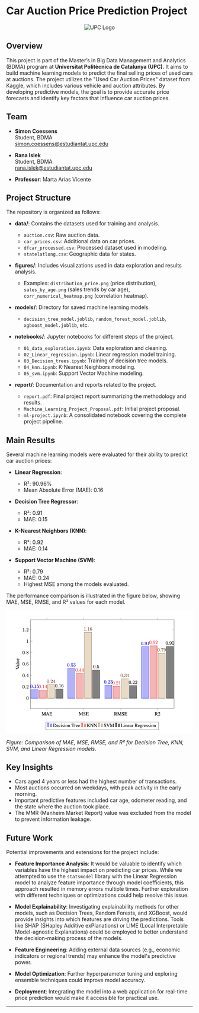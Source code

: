 # Car Auction Price Prediction Project

<div align="center">
    <img src="https://d3m.upc.edu/en/logosfooter-en/upc/@@images/image" alt="UPC Logo" width="300"/>
</div>

## Overview

This project is part of the Master’s in Big Data Management and Analytics (BDMA) program at **Universitat Politècnica de Catalunya (UPC)**. It aims to build machine learning models to predict the final selling prices of used cars at auctions. The project utilizes the "Used Car Auction Prices" dataset from Kaggle, which includes various vehicle and auction attributes. By developing predictive models, the goal is to provide accurate price forecasts and identify key factors that influence car auction prices.

## Team

- **Simon Coessens**  
  Student, BDMA  
  [simon.coessens@estudiantat.upc.edu](mailto:simon.coessens@estudiantat.upc.edu)

- **Rana Islek**  
  Student, BDMA  
  [rana.islek@estudiantat.upc.edu](mailto:rana.islek@estudiantat.upc.edu)

- **Professor**: Marta Arias Vicente

## Project Structure

The repository is organized as follows:

- **data/**: Contains the datasets used for training and analysis.

  - `auction.csv`: Raw auction data.
  - `car_prices.csv`: Additional data on car prices.
  - `dfcar_processed.csv`: Processed dataset used in modeling.
  - `statelatlong.csv`: Geographic data for states.

- **figures/**: Includes visualizations used in data exploration and results analysis.

  - Examples: `distribution_price.png` (price distribution), `sales_by_age.png` (sales trends by car age), `corr_numerical_heatmap.png` (correlation heatmap).

- **models/**: Directory for saved machine learning models.

  - `decision_tree_model.joblib`, `random_forest_model.joblib`, `xgboost_model.joblib`, etc.

- **notebooks/**: Jupyter notebooks for different steps of the project.

  - `01_data_exploration.ipynb`: Data exploration and cleaning.
  - `02_Linear_regression.ipynb`: Linear regression model training.
  - `03_Decision_trees.ipynb`: Training of decision tree models.
  - `04_knn.ipynb`: K-Nearest Neighbors modeling.
  - `05_svm.ipynb`: Support Vector Machine modeling.

- **report/**: Documentation and reports related to the project.
  - `report.pdf`: Final project report summarizing the methodology and results.
  - `Machine_Learning_Project_Proposal.pdf`: Initial project proposal.
  - `ml-project.ipynb`: A consolidated notebook covering the complete project pipeline.

## Main Results

Several machine learning models were evaluated for their ability to predict car auction prices:

- **Linear Regression**:

  - R²: 90.96%
  - Mean Absolute Error (MAE): 0.16

- **Decision Tree Regressor**:

  - R²: 0.91
  - MAE: 0.15

- **K-Nearest Neighbors (KNN)**:

  - R²: 0.92
  - MAE: 0.14

- **Support Vector Machine (SVM)**:
  - R²: 0.79
  - MAE: 0.24
  - Highest MSE among the models evaluated.

The performance comparison is illustrated in the figure below, showing MAE, MSE, RMSE, and R² values for each model.

![Model Comparison](/figures/result.png)

_Figure: Comparison of MAE, MSE, RMSE, and R² for Decision Tree, KNN, SVM, and Linear Regression models._

## Key Insights

- Cars aged 4 years or less had the highest number of transactions.
- Most auctions occurred on weekdays, with peak activity in the early morning.
- Important predictive features included car age, odometer reading, and the state where the auction took place.
- The MMR (Manheim Market Report) value was excluded from the model to prevent information leakage.

## Future Work

Potential improvements and extensions for the project include:

- **Feature Importance Analysis**: It would be valuable to identify which variables have the highest impact on predicting car prices. While we attempted to use the `statsmodel` library with the Linear Regression model to analyze feature importance through model coefficients, this approach resulted in memory errors multiple times. Further exploration with different techniques or optimizations could help resolve this issue.
- **Model Explainability**: Investigating explainability methods for other models, such as Decision Trees, Random Forests, and XGBoost, would provide insights into which features are driving the predictions. Tools like SHAP (SHapley Additive exPlanations) or LIME (Local Interpretable Model-agnostic Explanations) could be employed to better understand the decision-making process of the models.

- **Feature Engineering**: Adding external data sources (e.g., economic indicators or regional trends) may enhance the model's predictive power.
- **Model Optimization**: Further hyperparameter tuning and exploring ensemble techniques could improve model accuracy.
- **Deployment**: Integrating the model into a web application for real-time price prediction would make it accessible for practical use.

---
